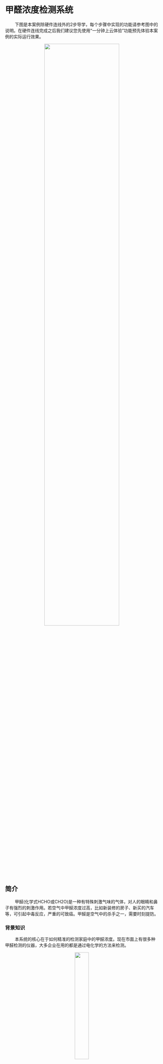 # 甲醛浓度检测系统
&emsp;&emsp;
下图是本案例除硬件连线外的2步导学，每个步骤中实现的功能请参考图中的说明。在硬件连线完成之后我们建议您先使用“一分钟上云体验”功能预先体验本案例的实际运行效果。
<div align="center">
<img src=./../../../images/2_甲醛检测系统_步骤概述.jpg width=70%/>
</div>

## 简介
&emsp;&emsp;
甲醛(化学式HCHO或CH2O)是一种有特殊刺激气味的气体，对人的眼睛和鼻子有强烈的刺激作用。若空气中甲醛浓度过高，比如新装修的房子、新买的汽车等，可引起中毒反应，严重的可致癌。甲醛是空气中的杀手之一，需要时刻提防。

### 背景知识
&emsp;&emsp;
本系统的核心在于如何精准的检测家庭中的甲醛浓度。现在市面上有很多种甲醛检测的仪器，大多企业在用的都是通过电化学的方法来检测。
<div align="center">
<img src=./../../../images/2_电化学甲醛传感器.jpeg width=30%/>
</div>
&emsp;&emsp;
电化学甲醛传感器对比其它方式来检测的的抗干扰能力强，响应专一，灵敏度高，测量结果精确，检测下限低，恢复-响应特性佳。

&emsp;&emsp;
本节选用的是HOCO甲醛传感器，可精确测量空气中的甲醛浓度，并能抑制干扰气体，具有稳定性高、抗干扰气体能力强等特点。分辨率高达0.01ppm，支持3.3~6V宽电压输入，具备良好的兼容性，并且使用寿命长达2年。 简单易用的Gravity接口、宽输入电压、支持模拟电压或者串口输出，几乎可兼容所有的主控器。

<div align="center">
<img src=./../../../images/2_DFROBOT甲醛传感器.jpeg width=30%/>
</div>

> 甲醛传感器在使用之前需要预热5分钟以上。


## 准备
ESP-C3-32S-Kit开发板一套
HCHO甲醛传感器一个
杜邦连接线若干
### 硬件连线图
&emsp;&emsp;
硬件连线图如下图所示：
<div align="center">
<img src=./../../../images/2_甲醛检测_ESP-C3-32S-Kit_连线.png width=90%/>
</div>
<br>

## 物联网平台开发
### 开通公共实例
&emsp;&emsp;
对于第一次使用物联网平台的读者，需要开通实例以使用物联网平台的功能。这里可以使用免费的公共实例进行开发。

&emsp;&emsp;
在[物联网平台](https://iot.console.aliyun.com/lk/summary/new)中，左上角选择“华东2-上海”，点击“公共实例”，即可开通。
<div align="center">
<img src=./../../../images/5_3_开通公共实例.png
 width=100%/>
</div>

&emsp;&emsp;
开通物联网平台功能之后，需要完成下面的3个步骤完成云端设备的创建：
1. 创建云端产品
2. 创建产品属性（物模型）
3. 创建云端设备（获取三元组）

### 创建云端产品
&emsp;&emsp;
点击上图中的“公共实例”，即可进入[控制台](https://iot.console.aliyun.com/lk/summary/new)进行产品创建。然后，点击创建产品按钮，如下图所示。
<div align="center">
<img src=./../../../images/1_创建产品.png
 width=100%/>
</div>

&emsp;&emsp;
在新建产品设定页面按照下图所示，设定“产品名称”，选择所属的“自定义品类”（自定义品类的物模型为空，需要自己创建，也可以通过导入外部物模型的方式导入），节点类型选择“直连设备”，联网方式选择“Wi-Fi”，数据格式选择“ICA标准数据格式”，检验类型和认证方式选择默认设定即可。还可以根据开发者自己的需求在“产品描述”页面添加针对此产品的描述。
<div align="center">
<img src=./../../../images/2_新建甲醛检测设备.png width=50%/>
</div>

&emsp;&emsp;
选择之后，点击“确认”按钮，即可完成产品创建。返回“产品”页面之后可以看到产品类表中会出现刚刚创建的“甲醛检测”的产品，如下图所示。

<div align="center">
<img src=./../../../images/2_甲醛检测系统_产品列表页.png width=100%/>
</div>

<br>

### 创建产品属性（物模型）
&emsp;&emsp;
点击上图中的“查看”按钮，即可看到产品信息，Topic列表，功能定义，数据解析等跟产品相关功能的设定。点开“功能定义”标签页，可以看到设备物模型定义。

<div align="center">
<img src=./../../../images/2_甲醛检测系统_产品详情页面.png width=100%/>
</div>

&emsp;&emsp;
标识符是设备端上报设备属性状态的消息中需要使用的标识符，并且只有在设备上报的属性内容符合“数据定义”中的数据取值范围的时候才会被物联网平台记录，否则会被物联网平台认定为非法属性而过滤掉。

&emsp;&emsp;
本节我们选择创建自定义物模型的方式来创建此系统需要的物模型信息，点击上图中的”编辑草稿“按钮。然后按照下图的步骤，选择添加自定义功能。

<div align="center">
<img src=./../../../images/2_甲醛检测_创建自定义物模型1.png width=100%/>
</div>

然后按照下图选择甲醛浓度属性添加。
<div align="center">
<img src=./../../../images/2_甲醛检测_创建自定义物模型2.png width=50%/>
</div>

&emsp;&emsp;
物模型添加成功之后可以看到网页出现了我们刚刚创建的物模型属性。其中HCHO代表甲醛传感器检测到的浓度值，数据类型为double浮点型，单位为ppm。此时点击“发布”按钮，按照系统提示一步一步进行下去就可以将刚刚创建的物模型属性发布到产品中。


<div align="center">
<img src=./../../../images/2_甲醛检测_发布物模型.png width=100%/>
</div>
&emsp;&emsp;
产品及其物模型创建完成后就可以创建这个产品的设备了。

<br>

### 创建云端设备（获取三元组）
&emsp;&emsp;
在产品列表页面中，点击”甲醛检测“后的“管理设备”，就会进到设备管理页面。

<div align="center">
<img src=./../../../images/2_甲醛检测_产品页_管理设备.png width=100%/>
</div>

&emsp;&emsp;
在“设备”页面点击“添加设备”按钮，如下图所示。
<div align="center">
<img src=./../../../images/1_添加设备入口.png width=100%/>
</div>

&emsp;&emsp;
在“添加设备”页面中设定“deviceName”，这里开发者可以自己填入自己想设定的设备名称，也可以不填任何内容让系统自动生成设备名称，如下图所示。
<div align="center">
<img src=./../../../images/1_添加设备.png width=40%/>
</div>

&emsp;&emsp;
设备添加完成后，点击“前往查看”按钮，就可以看到此设备端详细信息了。
<div align="center">
<img src=./../../../images/1_完成添加设备.png width=40%/>
</div>

&emsp;&emsp;
设备信息中有两个信息需要和设备端开发相匹配：
1. 三元组（点击下图中的“查看”及可看到三元组信息）
2. 物模型属性信息

<div align="center">
<img src=./../../../images/2_甲醛检测设备详情.png width=100%/>
</div>

<br>

#### **获取设备三元组**
&emsp;&emsp;
如上图所示，点击“查看”按钮，就可以看到设备的三元组信息（如下图所示），三元组是物联网设备端和物联网云端设备相关联的唯一标识符，在设备端连接云端的时候会使用三元组信息和云端进行鉴权，鉴权通过之后云端会认为设备已激活并上线。

<div align="center">
<img src=./../../../images/1_设备三元组_马赛克.png width=50%/>
</div>

<br>

#### **查看设备属性信息**
&emsp;&emsp;
设备详情信息页中的“物模型数据”标签页中可以看到设备的所有属性信息、设备事件上报情况及设备服务调用情况，如下图所示。待物联网设备按照设备属性对应的标识符上报设备属性的时候，本图片中的“甲醛浓度“属性值就会显示设备最新的属性信息。
<div align="center">
<img src=./../../../images/2_甲醛检测设备详情.png width=100%/>
</div>

<br>

> 创建产品和设备的过程是按照面向对象的思想进行设计的，其中创建产品可以看成是新建一个类，其中的物模型则是类的对象，创建设备则是进行类的实例化。

<br>


## 设备端开发
### 开发环境
在进行下一步之前请确保ESP-C3-32S-Kit开发环境已经搭建完毕。详情请参考[ESP-C3-32S-Kit开发环境](../../../startup/ESP-C3-32S-Kit_startup.md)的说明。

### 通信模式
该款甲醛传感器支持Uart和ADC两种方式，本案例中采用了ADC模式。
> 使用ADC模式前，请先将拨码开关切换到ADC一端。

输出模拟电压（V）与浓度(ppm)是线性关系，0.4V对应0ppm, 2.0V对应5ppm，因此电压与浓度的线性关系图如下图所示：
<div align="center">
<img src=./../../../images/2_甲醛检测_DAC电压曲线.png  width=80%/>
</div>

### 创建解决方案
&emsp;&emsp;
如下图所示，打开VS Code之后在新建一个基于hellworld的python工程，设定好工程名称（“hcho_detector”）及工作区路径之后，硬件类型选择ESP-C3-32S-Kit，解决方案选择“helloworld”，点击立即创建，创建一个Python轻应用的解决方案。

<div align="center">
<img src=./../../../images/2_创建hcho_detector工程_ESP-C3-32S-Kit.png width=80%/>
</div>

### 案例代码
&emsp;&emsp;
将[甲醛检测系统](./code/)文件下所有脚本代码复制后，覆盖刚创建的“hcho_detector”工程根目录下的文件。main.py代码区如下图所示：
<div align="center">
<img src=./../../../images/2_hcho_detector工程_esp32_2.jpg width=80%/>
</div>

> Python脚本的详细说明请参考脚本内嵌的文字版注释

1. **修改路由器名称及密码**

&emsp;&emsp;
修改hcho_detector工程里main.py中wifiSsid和wifiPassword的值为读者实际要连接的路由器的名称及密码（请注意名称和密码都需要放在""符号中间）。

```python
# Wi-Fi SSID和Password设置
wifiSsid = "请填写您的路由器名称"
wifiPassword = "请填写您的路由器密码"
```

&emsp;&emsp;
修改完成之后get_wifi_status函数中的nm.connect(wifiSsid, wifiPassword) 语句就会连接读者自己设定的路由器。

2. **修改设备端三元组**

&emsp;&emsp;
修改本工程里main.py中productKey、deviceName和deviceSecret的值为读者创建的物联网设备的三元组信息，如下图所示：

<div align="center">
<img src=./../../../images/1_修改设备端三元组信息_马赛克_esp32.png
 width=80%/>
</div>

3. **修改设备端上报数据所用标识符**

&emsp;&emsp;
hcho_detector工程里main.py中下面的代码实现的是上传甲醛检测结果到云端的功能。其中HCHO便是甲醛检测结果上报云端所用的标识符。

```python
    data = get_hcho_value()
    H_str = "Hcho : " + str(round(data,2))+'ppm'
    print('Hcho :' + str(round(data,2)) +'ppm')

    # "HCHO" - 代表甲醛传感器测量到的浓度值
    upload_data = {'params': ujson.dumps({
        'HCHO': round(data,2),
    })
    }
    # 上传甲醛浓度信息到物联网平台
    device.postProps(upload_data)

    # 每2秒钟上报一次
    utime.sleep(2)
```

确保这个标识符和物联网产品的物模型中属性标识符是一样的，如下图所示：
<div align="center">
<img src=./../../../images/2_甲醛检测_属性标识符修改.png
 width=100%/>
</div>

<br>

## 运行结果

### 本地查看

&emsp;&emsp;
推送此脚本到ESP-C3-32S-Kit之后并运行，串口会周期性的打印如下日志：

```log
>>> execfile("/data/pyamp/main.py")
wifi_connected: False
wifi_connected: False
wifi_connected: False
wifi_connected: False
wifi_connected: False
wifi_connected: False
wifi_connected: False
wifi_connected: False
wifi_connected: False
wifi_connected: False
wifi_connected: False
('192.168.0.105', '255.255.255.0', '192.168.0.1', '192.168.0.1')
sleep for 1 s
establish tcp connection with server(host='xxxxxxxx.iot-as-mqtt.cn-shanghai.aliyuncs.com', port=[443])
tcp_connect: can only connect from state CLOSED
success to establish tcp, fd=54
物联网平台连接成功
sleep for 2s
Hcho :0.01ppm
Hcho :0.01ppm
Hcho :0.01ppm
Hcho :0.01ppm
Hcho :0.01ppm
Hcho :0.01ppm
```

### 物联网平台端设备信息查看

&emsp;&emsp;
物联网设备的系统启动成功并连接到物联网平台之后，物联网平台上对应的设备状态会从”未激活状态“变为”上线“，在物模型数据标签页上会显示设备上报到物联网平台的属性值。

<div align="center">
<img src=./../../../images/2_甲醛检测_设备状态及属性.png width=100%/>
</div>

&emsp;&emsp;
此时如果开发板周围的甲醛浓度发生变化，物联网平台的物模型数据会更新为设备上报的最新的属性值。通过点击查看数据，可以看到一段时间监测到的甲醛浓度值。
<div align="center">
<img src=./../../../images/2_甲醛检测_查看数据.png width=100%/>
</div>

<br>

&emsp;&emsp;
到此为止，甲醛检测系统的案例就已经完成了。如果想要学习甲醛检测系统更详细的操作步骤，请参考“[甲醛检测系统详解](https://gitee.com/haasedu/haasedu/blob/release_2.0/2-%E6%99%BA%E8%83%BD%E7%94%9F%E6%B4%BB/%E5%9C%BA%E6%99%AF1-%E5%AE%88%E6%8A%A4%E5%AE%B6%E5%BA%AD%E5%81%A5%E5%BA%B7/%E7%94%B2%E9%86%9B%E6%A3%80%E6%B5%8B/README.md)”中的说明。
